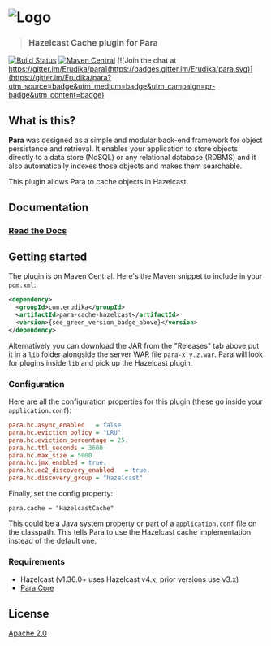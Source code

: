 ![Logo](https://s3-eu-west-1.amazonaws.com/org.paraio/para.png)
============================

> ### Hazelcast Cache plugin for Para

[![Build Status](https://travis-ci.org/Erudika/para-cache-hazelcast.svg?branch=master)](https://travis-ci.org/Erudika/para-cache-hazelcast)
[![Maven Central](https://maven-badges.herokuapp.com/maven-central/com.erudika/para-cache-hazelcast/badge.svg)](https://maven-badges.herokuapp.com/maven-central/com.erudika/para-cache-hazelcast)
[![Join the chat at https://gitter.im/Erudika/para](https://badges.gitter.im/Erudika/para.svg)](https://gitter.im/Erudika/para?utm_source=badge&utm_medium=badge&utm_campaign=pr-badge&utm_content=badge)

## What is this?

**Para** was designed as a simple and modular back-end framework for object persistence and retrieval.
It enables your application to store objects directly to a data store (NoSQL) or any relational database (RDBMS)
and it also automatically indexes those objects and makes them searchable.

This plugin allows Para to cache objects in Hazelcast.

## Documentation

### [Read the Docs](https://paraio.org/docs)

## Getting started

The plugin is on Maven Central. Here's the Maven snippet to include in your `pom.xml`:

```xml
<dependency>
  <groupId>com.erudika</groupId>
  <artifactId>para-cache-hazelcast</artifactId>
  <version>{see_green_version_badge_above}</version>
</dependency>
```

Alternatively you can download the JAR from the "Releases" tab above put it in a `lib` folder alongside the server
WAR file `para-x.y.z.war`. Para will look for plugins inside `lib` and pick up the Hazelcast plugin.

### Configuration

Here are all the configuration properties for this plugin (these go inside your `application.conf`):
```ini
para.hc.async_enabled	= false.
para.hc.eviction_policy	= "LRU".
para.hc.eviction_percentage	= 25.
para.hc.ttl_seconds	= 3600
para.hc.max_size = 5000
para.hc.jmx_enabled	= true.
para.hc.ec2_discovery_enabled	= true.
para.hc.discovery_group	= "hazelcast"
```

Finally, set the config property:
```
para.cache = "HazelcastCache"
```
This could be a Java system property or part of a `application.conf` file on the classpath.
This tells Para to use the Hazelcast cache implementation instead of the default one.

### Requirements

- Hazelcast (v1.36.0+ uses Hazelcast v4.x, prior versions use v3.x)
- [Para Core](https://github.com/Erudika/para)

## License
[Apache 2.0](LICENSE)
